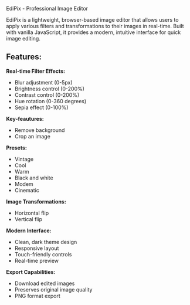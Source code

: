 EdiPix - Professional Image Editor

EdiPix is a lightweight, browser-based image editor that allows users to apply various filters and transformations to their images in real-time. Built with vanilla JavaScript, it provides a modern, intuitive interface for quick image editing.

## Features: 
  **Real-time Filter Effects:**
  - Blur adjustment (0-5px)
  - Brightness control (0-200%)
  - Contrast control (0-200%)
  - Hue rotation (0-360 degrees)
  - Sepia effect (0-100%)
  
  **Key-feautures:**
  - Remove background
  - Crop an image

  **Presets:**
  - Vintage
  - Cool
  - Warm
  - Black and white
  - Modem
  - Cinematic

  **Image Transformations:**
  - Horizontal flip
  - Vertical flip

  **Modern Interface:**
  - Clean, dark theme design
  - Responsive layout
  - Touch-friendly controls
  - Real-time preview

  **Export Capabilities:**
  - Download edited images
  - Preserves original image quality
  - PNG format export
